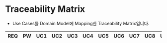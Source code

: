 # Traceability Matrix
- Use Cases를 Domain Model에 Mapping한 Traceability Matrix입니다.

| **REQ** | **PW** | **UC1** | **UC2** | **UC3** | **UC4** | **UC5** | **UC6** | **UC7** | **UC8** | **UC9** | **UC10** |
|:--------:|:--------:|:--------:|:--------:|:--------:|:--------:|:--------:|:--------:|:--------:|:--------:|:--------:|:--------:|

